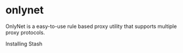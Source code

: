 # onlynet
OnlyNet is a easy-to-use rule based proxy utility that supports multiple proxy protocols.




Installing Stash
